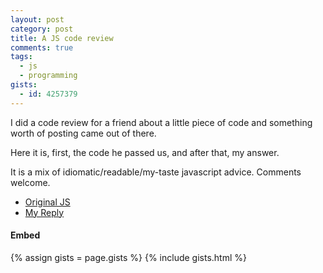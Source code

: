 ```yaml
---
layout: post
category: post
title: A JS code review
comments: true
tags:
  - js
  - programming
gists:
  - id: 4257379
---
```


I did a code review for a friend about a little piece of code and something
worth of posting came out of there.

Here it is, first, the code he passed us, and after that, my answer.

It is a mix of idiomatic/readable/my-taste javascript advice. Comments welcome.

* [Original JS](https://gist.github.com/4257379/a581f50c594fee394eb896ac3f5126c15a8925e5)
* [My Reply](https://gist.github.com/4257379/5803dda7543978e4575c3e398db3413f9e4f4361)

#### Embed

{% assign gists = page.gists %}
{% include gists.html %}

